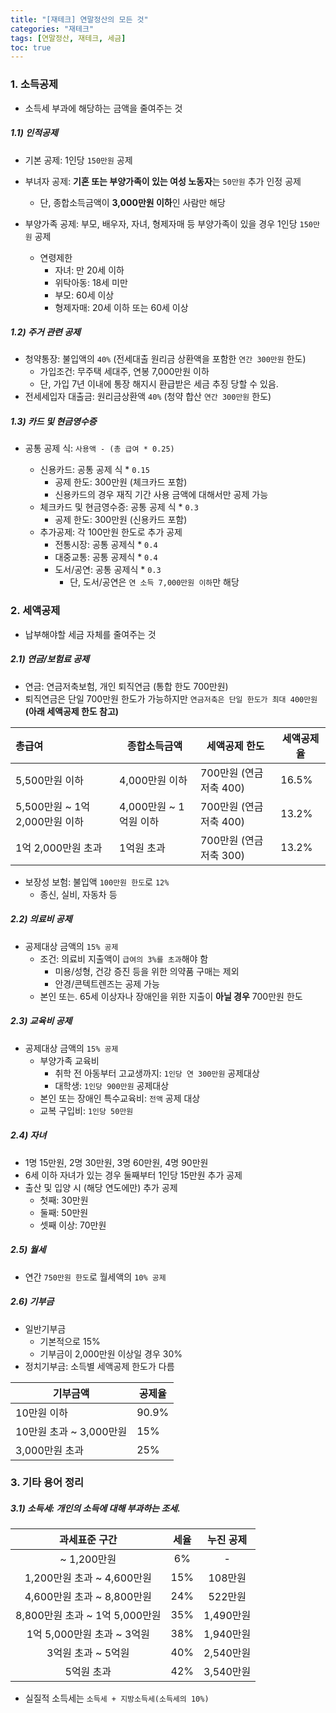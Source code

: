 ```yaml
---
title: "[재테크] 연말정산의 모든 것"
categories: "재테크"
tags: [연말정산, 재테크, 세금]
toc: true
---
```

 

### 1. 소득공제

- 소득세 부과에 해당하는 금액을 줄여주는 것

##### 1.1) 인적공제

- 기본 공제: 1인당 `150만원` 공제
- 부녀자 공제: **기혼 또는 부양가족이 있는 여성 노동자**는  `50만원` 추가 인정 공제
  - 단, 종합소득금액이 **3,000만원 이하**인 사람만 해당

- 부양가족 공제: 부모, 배우자, 자녀, 형제자매 등 부양가족이 있을 경우 1인당 `150만원` 공제
  - 연령제한
    - 자녀: 만 20세 이하
    - 위탁아동: 18세 미만
    - 부모: 60세 이상
    - 형제자매: 20세 이하 또는 60세 이상

##### 1.2) 주거 관련 공제

- 청약통장: 불입액의 `40%` (전세대출 원리금 상환액을 포함한 `연간 300만원` 한도)
  - 가입조건: 무주택 세대주, 연봉 7,000만원 이하
  - 단, 가입 7년 이내에 통장 해지시 환급받은 세금 추징 당할 수 있음.
- 전세세입자 대출금: 원리금상환액 `40%` (청약 합산 `연간 300만원` 한도)



##### 1.3) 카드 및 현금영수증

- 공통 공제 식: `사용액 - (총 급여 * 0.25)`

  - 신용카드: 공통 공제 식 * `0.15`
    - 공제 한도: 300만원 (체크카드 포함) 
    - 신용카드의 경우 재직 기간 사용 금액에 대해서만 공제 가능
  - 체크카드 및 현금영수증: 공통 공제 식 * `0.3`
    - 공제 한도: 300만원 (신용카드 포함)
  - 추가공제: 각 100만원 한도로 추가 공제
    - 전통시장: 공통 공제식 * `0.4`
    - 대중교통: 공통 공제식 * `0.4`
    - 도서/공연: 공통 공제식 * `0.3`
      - 단, 도서/공연은 `연 소득 7,000만원 이하`만 해당

  

### 2. 세액공제

- 납부해야할 세금 자체를 줄여주는 것

##### 2.1) 연금/보험료 공제

- 연금: 연금저축보험, 개인 퇴직연금 (통합 한도 700만원)
- 퇴직연금은 단일 700만원 한도가 가능하지만 `연금저축은 단일 한도가 최대 400만원`**(아래 세액공제 한도 참고)**

| 총급여                         | 종합소득금액           | 세액공제 한도          | 세액공제율 |
| :----------------------------- | ---------------------- | ---------------------- | ---------- |
| 5,500만원 이하                 | 4,000만원 이하         | 700만원 (연금저축 400) | 16.5%      |
| 5,500만원 ~ 1억 2,000만원 이하 | 4,000만원 ~ 1억원 이하 | 700만원 (연금저축 400) | 13.2%      |
| 1억 2,000만원 초과             | 1억원 초과             | 700만원 (연금저축 300) | 13.2%      |

- 보장성 보험: 불입액 `100만원 한도`로 `12%`
  - 종신, 실비, 자동차 등

##### 2.2) 의료비 공제

- 공제대상 금액의 `15% 공제`
  - 조건: 의료비 지출액이 `급여의 3%를 초과`해야 함
    - 미용/성형, 건강 증진 등을 위한 의약품 구매는 제외
    - 안경/콘텍트렌즈는 공제 가능
  - 본인 또는. 65세 이상자나 장애인을 위한 지출이 **아닐 경우** 700만원 한도

##### 2.3) 교육비 공제

- 공제대상 금액의 `15% 공제`
  - 부양가족 교육비
    - 취학 전 아동부터 고교생까지: `1인당 연 300만원` 공제대상
    - 대학생: `1인당 900만원` 공제대상
  - 본인 또는 장애인 특수교육비: `전액` 공제 대상
  - 교복 구입비: `1인당 50만원`

##### 2.4) 자녀

- 1명 15만원, 2명 30만원, 3명 60만원, 4명 90만원
- 6세 이하 자녀가 있는 경우 둘째부터 1인당 15만원 추가 공제
- 출산 및 입양 시 (해당 연도에만) 추가 공제
  - 첫째: 30만원
  - 둘째: 50만원
  - 셋째 이상: 70만원

##### 2.5) 월세

- 연간 `750만원 한도`로 월세액의 `10% 공제`

##### 2.6) 기부금 

- 일반기부금
  - 기본적으로 15%
  - 기부금이 2,000만원 이상일 경우 30%
- 정치기부금: 소득별 세액공제 한도가 다름

| 기부금액                | 공제율 |
| ----------------------- | ------ |
| 10만원 이하             | 90.9%  |
| 10만원 초과 ~ 3,000만원 | 15%    |
| 3,000만원 초과          | 25%    |



### 3. 기타 용어 정리

##### 3.1) 소득세: 개인의 소득에 대해 부과하는 조세.

|         과세표준 구간          | 세율 | 누진 공제 |
| :----------------------------: | :--: | :-------: |
|          ~ 1,200만원           |  6%  |     -     |
|   1,200만원 초과 ~ 4,600만원   | 15%  |  108만원  |
|   4,600만원 초과 ~ 8,800만원   | 24%  |  522만원  |
| 8,800만원 초과 ~ 1억 5,000만원 | 35%  | 1,490만원 |
|   1억 5,000만원 초과 ~ 3억원   | 38%  | 1,940만원 |
|       3억원 초과 ~ 5억원       | 40%  | 2,540만원 |
|           5억원 초과           | 42%  | 3,540만원 |

- 실질적 소득세는 `소득세 + 지방소득세(소득세의 10%)`




